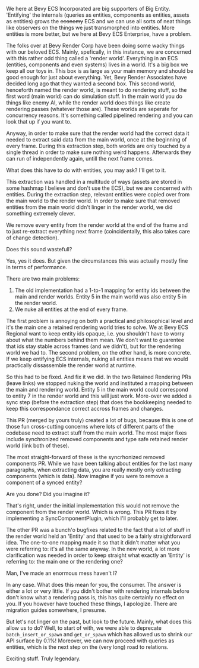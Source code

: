 <!-- Retained Rendering -->
<!-- https://github.com/bevyengine/bevy/pull/14449 Original PR -->
<!-- https://github.com/bevyengine/bevy/pull/15320 Adopted PR -->
<!-- https://github.com/bevyengine/bevy/pull/15582 Synchronized Removed Components -->
<!-- https://github.com/bevyengine/bevy/pull/15756 Type Safe Retained Render World -->

We here at Bevy ECS Incorporated are big supporters of Big Entity. 'Entifying' the internals (queries as entities, components as entities, assets as entities) grows the ~~economy~~ ECS and we can use all sorts of neat things like observers on the things we just transmorphed into entities. More entities is more better, but we here at Bevy ECS Enterprise, have a problem.

The folks over at Bevy Render Corp have been doing some wacky things with our beloved ECS. Mainly, spefically, in this instance, we are concerned with this rather odd thing called a 'render world'. Everything in an ECS (entities, components and even systems) lives in a world. It's a big box we keep all our toys in. This box is as large as your main memory and should be good enough for just about everything. Yet, Bevy Render Associates have decided long ago that they wanted a second box. This second world, henceforth named the render world, is meant to do rendering stuff, so the first word (main world) can do simulation stuff. In the main world you do things like enemy AI, while the render world does things like create rendering passes (whatever those are). These worlds are seperate for concurrency reasons. It's something called pipelined rendering and you can look that up if you want to.

Anyway, in order to make sure that the render world had the correct data it needed to extract said data from the main world, once at the beginning of every frame. During this extraction step, both worlds are only touched by a single thread in order to make sure nothing weird happens. Afterwards they can run of independently again, untill the next frame comes.

What does this have to do with entities, you may ask? I'll get to it.

This extraction was handled in a multitude of ways (assets are stored in some hashmap I believe and don't use the ECS), but we are concerned with entities. During the extraction step, relevant entities were copied over from the main world to the render world. In order to make sure that removed entities from the main world didn't linger in the render world, we did something extremely clever.

We remove every entity from the render world at the end of the frame and to just re-extract everything next frame (coincidentally, this also takes care of change detection).

Does this sound wastefull?

Yes, yes it does. But given the circumstances this was actually mostly fine in terms of performance.

There are two main problems:
1. The old implementation had a 1-to-1 mapping for entity ids between the main and render worlds. Entity 5 in the main world was also entity 5 in the render world.
2. We nuke all entities at the end of every frame.

The first problem is annoying on both a practical and philosophical level and it's the main one a retained rendering world tries to solve. We at Bevy ECS Regional want to keep entity ids opaque, i.e. you shouldn't have to worry about what the numbers behind them mean. We don't want to guarentee that ids stay stable across frames (and we didn't), but for the rendering world we had to. The second problem, on the other hand, is more concrete. If we keep entifying ECS internals, nuking all entities means that we would practically dissassemble the render world at runtime.

So this had to be fixed. And fix it we did. In the two Retained Rendering PRs (leave links) we stopped nuking the world and instituted a mapping between the main and rendering world. Entity 5 in the main world could correspond to entity 7 in the render world and this will just work. More-over we added a sync step (before the extraction step) that does the bookkeeping needed to keep this correspondance correct accross frames and changes.

This PR (merged by yours truly) created a lot of bugs, because this is one of those fun cross-cutting concerns where lots of different parts of the codebase need to extract stuff from the main world. The most major fixes include synchronized removed components and type safe retained render world (link both of these).

The most straight-forward of these is the syncrhonized removed components PR. While we have been talking about entities for the last many paragraphs, when extracting data, you are really mostly only extracting components (which is data). Now imagine if you were to remove a component of a synced entity?

Are you done? Did you imagine it?

That's right, under the initial implementation this would not remove the component from the render world. Which is wrong. This PR fixes it by implementing a SyncComponentPlugin, which I'll probably get to later.

The other PR was a bunch'o bugfixes related to the fact that a lot of stuff in the render world held an 'Entity' and that used to be a fairly straightforward idea. The one-to-one mapping made it so that it didn't matter what you were referring to: it's all the same anyway. In the new world, a lot more clarification was needed in order to keep straight what exactly an 'Entity' is referring to: the main one or the rendering one?

Man, I've made an enormous mess haven't I?

In any case. What does this mean for you, the consumer. The answer is either a lot or very little. If you didn't bother with rendering internals before don't know what a rendering pass is, this has quite certainly no effect on you. If you however have touched these things, I apologize. There are migration guides somewhere, I presume.

But let's not linger on the past, but look to the future. Mainly, what does this allow us to do? Well, to start of with, we were able to deprecate `batch_insert_or_spawn` and `get_or_spawn` which has allowed us to shrink our API surface by 0.1%! Moreover, we can now proceed with queries as entities, which is the next step on the (very long) road to relations.

Exciting stuff. Truly legendary.
